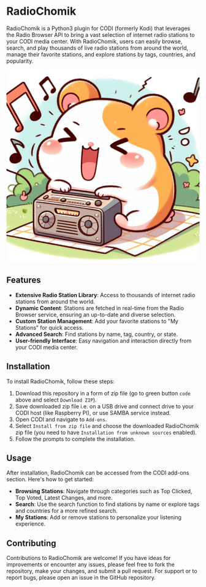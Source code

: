 # RadioChomik

RadioChomik is a Python3 plugin for CODI (formerly Kodi) that leverages the Radio Browser API to bring a vast selection of internet radio stations to your CODI media center. With RadioChomik, users can easily browse, search, and play thousands of live radio stations from around the world, manage their favorite stations, and explore stations by tags, countries, and popularity.

![happy hamster pic](https://github.com/JaroslawHryszko/RadioChomik/blob/master/chomik.png?raw=true)

## Features

- **Extensive Radio Station Library**: Access to thousands of internet radio stations from around the world.
- **Dynamic Content**: Stations are fetched in real-time from the Radio Browser service, ensuring an up-to-date and diverse selection.
- **Custom Station Management**: Add your favorite stations to "My Stations" for quick access.
- **Advanced Search**: Find stations by name, tag, country, or state.
- **User-friendly Interface**: Easy navigation and interaction directly from your CODI media center.

## Installation

To install RadioChomik, follow these steps:

1. Download this repository in a form of zip file (go to green button `code` above and select `Download ZIP`).
2. Save downloaded zip file i.e. on a USB drive and connect drive to your CODI host (like Raspberry PI), or use SAMBA service instead.
3. Open CODI and navigate to `Add-ons`.
4. Select `Install from zip file` and choose the downloaded RadioChomik zip file (you need to have `Installation from unknown sources` enabled).
5. Follow the prompts to complete the installation.

## Usage

After installation, RadioChomik can be accessed from the CODI add-ons section. Here's how to get started:

- **Browsing Stations**: Navigate through categories such as Top Clicked, Top Voted, Latest Changes, and more.
- **Search**: Use the search function to find stations by name or explore tags and countries for a more refined search.
- **My Stations**: Add or remove stations to personalize your listening experience.

## Contributing

Contributions to RadioChomik are welcome! If you have ideas for improvements or encounter any issues, please feel free to fork the repository, make your changes, and submit a pull request. For support or to report bugs, please open an issue in the GitHub repository.
